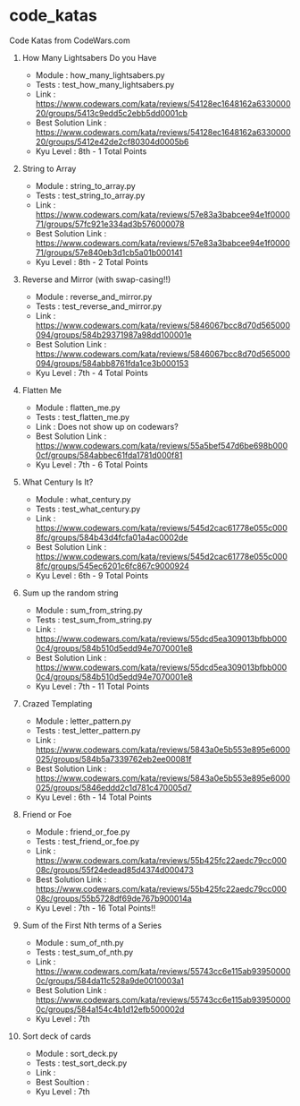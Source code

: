 # code_katas
Code Katas from CodeWars.com

1.
    How Many Lightsabers Do you Have
    - Module : how_many_lightsabers.py
    - Tests : test_how_many_lightsabers.py
    - Link : https://www.codewars.com/kata/reviews/54128ec1648162a633000020/groups/5413c9edd5c2ebb5dd0001cb
    - Best Solution Link : https://www.codewars.com/kata/reviews/54128ec1648162a633000020/groups/5412e42de2cf80304d0005b6
    - Kyu Level : 8th - 1 Total Points

2.
    String to Array
    - Module : string_to_array.py
    - Tests : test_string_to_array.py
    - Link : https://www.codewars.com/kata/reviews/57e83a3babcee94e1f000071/groups/57fc921e334ad3b576000078
    - Best Solution Link : https://www.codewars.com/kata/reviews/57e83a3babcee94e1f000071/groups/57e840eb3d1cb5a01b000141
    - Kyu Level : 8th - 2 Total Points

3.
    Reverse and Mirror (with swap-casing!!)
    - Module : reverse_and_mirror.py
    - Tests : test_reverse_and_mirror.py
    - Link : https://www.codewars.com/kata/reviews/5846067bcc8d70d565000094/groups/584b29371987a98dd100001e
    - Best Solution Link : https://www.codewars.com/kata/reviews/5846067bcc8d70d565000094/groups/584abb8761fda1ce3b000153
    - Kyu Level : 7th - 4 Total Points

4.
    Flatten Me
    - Module : flatten_me.py
    - Tests : test_flatten_me.py
    - Link : Does not show up on codewars?
    - Best Solution Link : https://www.codewars.com/kata/reviews/55a5bef547d6be698b0000cf/groups/584abbec61fda1781d000f81
    - Kyu Level : 7th - 6 Total Points

5.
    What Century Is It?
    - Module : what_century.py
    - Tests : test_what_century.py
    - Link : https://www.codewars.com/kata/reviews/545d2cac61778e055c0008fc/groups/584b43d4fcfa01a4ac0002de
    - Best Solution Link : https://www.codewars.com/kata/reviews/545d2cac61778e055c0008fc/groups/545ec6201c6fc867c9000924
    - Kyu Level : 6th - 9 Total Points

6.
    Sum up the random string
    - Module : sum_from_string.py
    - Tests : test_sum_from_string.py
    - Link : https://www.codewars.com/kata/reviews/55dcd5ea309013bfbb0000c4/groups/584b510d5edd94e7070001e8
    - Best Solution Link : https://www.codewars.com/kata/reviews/55dcd5ea309013bfbb0000c4/groups/584b510d5edd94e7070001e8
    - Kyu Level : 7th - 11 Total Points

7.
    Crazed Templating
    - Module : letter_pattern.py
    - Tests : test_letter_pattern.py
    - Link : https://www.codewars.com/kata/reviews/5843a0e5b553e895e6000025/groups/584b5a7339762eb2ee00081f
    - Best Solution Link : https://www.codewars.com/kata/reviews/5843a0e5b553e895e6000025/groups/5846eddd2c1d781c470005d7
    - Kyu Level : 6th - 14 Total Points

8.
    Friend or Foe
    - Module : friend_or_foe.py
    - Tests : test_friend_or_foe.py
    - Link : https://www.codewars.com/kata/reviews/55b425fc22aedc79cc00008c/groups/55f24edead85d4374d000473
    - Best Solution Link : https://www.codewars.com/kata/reviews/55b425fc22aedc79cc00008c/groups/55b5728df69de767b900014a
    - Kyu Level : 7th - 16 Total Points!!

9. 
    Sum of the First Nth terms of a Series
    - Module : sum_of_nth.py
    - Tests : test_sum_of_nth.py
    - Link : https://www.codewars.com/kata/reviews/55743cc6e115ab939500000c/groups/584da11c528a9de0010003a1
    - Best Solution Link : https://www.codewars.com/kata/reviews/55743cc6e115ab939500000c/groups/584a154c4b1d12efb500002d
    - Kyu Level : 7th

10. 
    Sort deck of cards
    - Module : sort_deck.py
    - Tests : test_sort_deck.py
    - Link : 
    - Best Soultion :
    - Kyu Level : 7th
